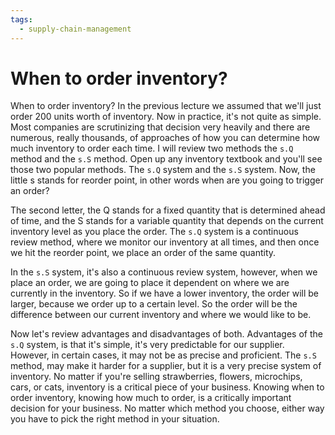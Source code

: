 ```yaml
---
tags:
  - supply-chain-management
---
```

# When to order inventory?

When to order inventory? In the previous lecture we assumed that we'll just order 200 units worth of inventory. Now in practice, it's not quite as simple. Most companies are scrutinizing that decision very heavily and there are numerous, really thousands, of approaches of how you can determine how much inventory to order each time. I will review two methods the `s.Q` method and the `s.S` method. Open up any inventory textbook and you'll see those two popular methods. The `s.Q` system and the `s.S` system. Now, the little s stands for reorder point, in other words when are you going to trigger an order?

The second letter, the Q stands for a fixed quantity that is determined ahead of time, and the S stands for a variable quantity that depends on the current inventory level as you place the order. The `s.Q` system is a continuous review method, where we monitor our inventory at all times, and then once we hit the reorder point, we place an order of the same quantity.

In the `s.S` system, it's also a continuous review system, however, when we place an order, we are going to place it dependent on where we are currently in the inventory. So if we have a lower inventory, the order will be larger, because we order up to a certain level. So the order will be the difference between our current inventory and where we would like to be.

Now let's review advantages and disadvantages of both. Advantages of the `s.Q` system, is that it's simple, it's very predictable for our supplier. However, in certain cases, it may not be as precise and proficient. The `s.S` method, may make it harder for a supplier, but it is a very precise system of inventory. No matter if you're selling strawberries, flowers, microchips, cars, or cats, inventory is a critical piece of your business. Knowing when to order inventory, knowing how much to order, is a critically important decision for your business. No matter which method you choose, either way you have to pick the right method in your situation.